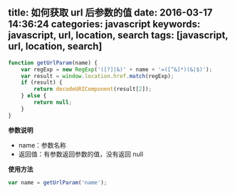 title: 如何获取 url 后参数的值
date: 2016-03-17 14:36:24
categories: javascript
keywords: javascript, url, location, search
tags: [javascript, url, location, search]
---

``` javascript
function getUrlParam(name) {
    var regExp = new RegExp('([?]|&)' + name + '=([^&]*)(&|$)');
    var result = window.location.href.match(regExp);
    if (result) {
        return decodeURIComponent(result[2]);
    } else {
        return null;
    }
}
```
<!--more-->

**参数说明**

- name：参数名称
- 返回值：有参数返回参数的值，没有返回 null

**使用方法**

``` javascript
var name = getUrlParam('name');
```